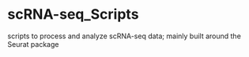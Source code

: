 # scRNA-seq_Scripts

scripts to process and analyze scRNA-seq data; mainly built around the Seurat package
